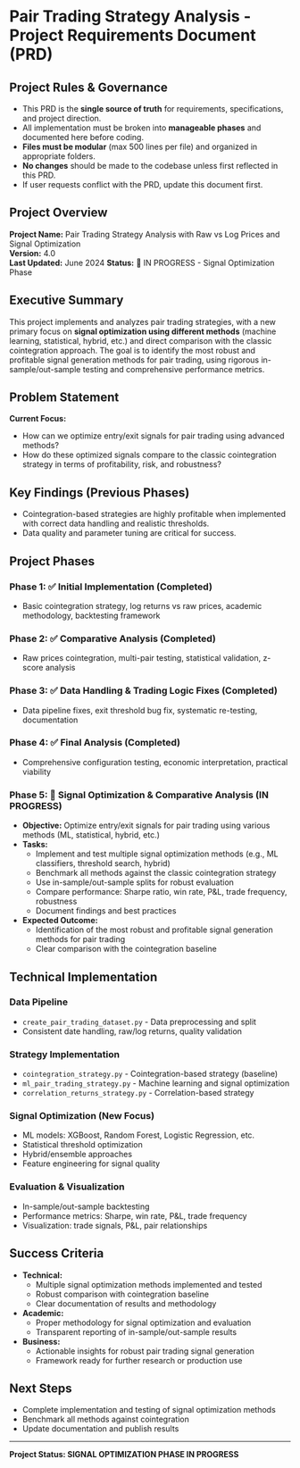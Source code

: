 # Pair Trading Strategy Analysis - Project Requirements Document (PRD)

## Project Rules & Governance
- This PRD is the **single source of truth** for requirements, specifications, and project direction.
- All implementation must be broken into **manageable phases** and documented here before coding.
- **Files must be modular** (max 500 lines per file) and organized in appropriate folders.
- **No changes** should be made to the codebase unless first reflected in this PRD.
- If user requests conflict with the PRD, update this document first.

## Project Overview
**Project Name:** Pair Trading Strategy Analysis with Raw vs Log Prices and Signal Optimization  
**Version:** 4.0  
**Last Updated:** June 2024
**Status:** 🚧 IN PROGRESS - Signal Optimization Phase

## Executive Summary
This project implements and analyzes pair trading strategies, with a new primary focus on **signal optimization using different methods** (machine learning, statistical, hybrid, etc.) and direct comparison with the classic cointegration approach. The goal is to identify the most robust and profitable signal generation methods for pair trading, using rigorous in-sample/out-sample testing and comprehensive performance metrics.

## Problem Statement
**Current Focus:**
- How can we optimize entry/exit signals for pair trading using advanced methods?
- How do these optimized signals compare to the classic cointegration strategy in terms of profitability, risk, and robustness?

## Key Findings (Previous Phases)
- Cointegration-based strategies are highly profitable when implemented with correct data handling and realistic thresholds.
- Data quality and parameter tuning are critical for success.

## Project Phases

### Phase 1: ✅ Initial Implementation (Completed)
- Basic cointegration strategy, log returns vs raw prices, academic methodology, backtesting framework

### Phase 2: ✅ Comparative Analysis (Completed)
- Raw prices cointegration, multi-pair testing, statistical validation, z-score analysis

### Phase 3: ✅ Data Handling & Trading Logic Fixes (Completed)
- Data pipeline fixes, exit threshold bug fix, systematic re-testing, documentation

### Phase 4: ✅ Final Analysis (Completed)
- Comprehensive configuration testing, economic interpretation, practical viability

### Phase 5: 🚧 Signal Optimization & Comparative Analysis (IN PROGRESS)
- **Objective:** Optimize entry/exit signals for pair trading using various methods (ML, statistical, hybrid, etc.)
- **Tasks:**
  - Implement and test multiple signal optimization methods (e.g., ML classifiers, threshold search, hybrid)
  - Benchmark all methods against the classic cointegration strategy
  - Use in-sample/out-sample splits for robust evaluation
  - Compare performance: Sharpe ratio, win rate, P&L, trade frequency, robustness
  - Document findings and best practices
- **Expected Outcome:**
  - Identification of the most robust and profitable signal generation methods for pair trading
  - Clear comparison with the cointegration baseline

## Technical Implementation

### Data Pipeline
- `create_pair_trading_dataset.py` - Data preprocessing and split
- Consistent date handling, raw/log returns, quality validation

### Strategy Implementation
- `cointegration_strategy.py` - Cointegration-based strategy (baseline)
- `ml_pair_trading_strategy.py` - Machine learning and signal optimization
- `correlation_returns_strategy.py` - Correlation-based strategy

### Signal Optimization (New Focus)
- ML models: XGBoost, Random Forest, Logistic Regression, etc.
- Statistical threshold optimization
- Hybrid/ensemble approaches
- Feature engineering for signal quality

### Evaluation & Visualization
- In-sample/out-sample backtesting
- Performance metrics: Sharpe, win rate, P&L, trade frequency
- Visualization: trade signals, P&L, pair relationships

## Success Criteria
- **Technical:**
  - Multiple signal optimization methods implemented and tested
  - Robust comparison with cointegration baseline
  - Clear documentation of results and methodology
- **Academic:**
  - Proper methodology for signal optimization and evaluation
  - Transparent reporting of in-sample/out-sample results
- **Business:**
  - Actionable insights for robust pair trading signal generation
  - Framework ready for further research or production use

## Next Steps
- Complete implementation and testing of signal optimization methods
- Benchmark all methods against cointegration
- Update documentation and publish results

---
**Project Status: SIGNAL OPTIMIZATION PHASE IN PROGRESS** 